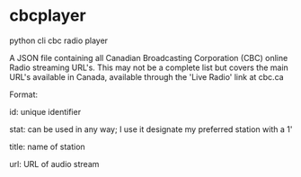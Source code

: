 # cbcplayer
python cli cbc radio player

A JSON file containing all Canadian Broadcasting Corporation (CBC) online Radio streaming URL's. This may not be a complete list but covers the main URL's available in Canada, available through the 'Live Radio' link at cbc.ca

Format:

id: unique identifier

stat: can be used in any way; I use it designate my preferred station with a 1'

title: name of station

url: URL of audio stream
